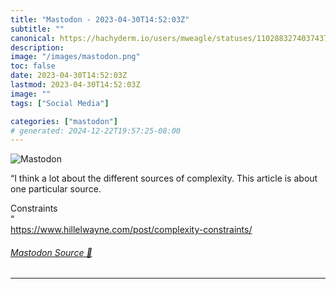 ```yaml
---
title: "Mastodon - 2023-04-30T14:52:03Z"
subtitle: ""
canonical: https://hachyderm.io/users/mweagle/statuses/110288327403743741
description:
image: "/images/mastodon.png"
toc: false
date: 2023-04-30T14:52:03Z
lastmod: 2023-04-30T14:52:03Z
image: ""
tags: ["Social Media"]

categories: ["mastodon"]
# generated: 2024-12-22T19:57:25-08:00
---
```

![Mastodon](/images/mastodon.png)

<p>“I think a lot about the different sources of complexity. This article is about one particular source.</p><p>Constraints<br />“<br /><a href="https://www.hillelwayne.com/post/complexity-constraints/" target="_blank" rel="nofollow noopener noreferrer" translate="no"><span class="invisible">https://www.</span><span class="ellipsis">hillelwayne.com/post/complexit</span><span class="invisible">y-constraints/</span></a></p>


###### [Mastodon Source 🐘](https://hachyderm.io/@mweagle/110288327403743741)

___
